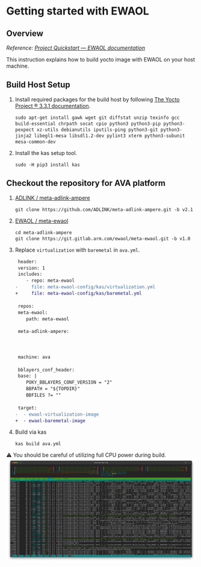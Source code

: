 # Getting started with EWAOL

## Overview

_Reference: [Project Quickstart — EWAOL documentation](https://ewaol.sites.arm.com/meta-ewaol/quickstart.html)_

This instruction explains how to build yocto image with EWAOL on your host machine.

## Build Host Setup

1. Install required packages for the build host by following [The Yocto Project ® 3.3.1 documentation](https://docs.yoctoproject.org/3.3.1/singleindex.html#required-packages-for-the-build-host).

   ```console
   sudo apt-get install gawk wget git diffstat unzip texinfo gcc build-essential chrpath socat cpio python3 python3-pip python3-pexpect xz-utils debianutils iputils-ping python3-git python3-jinja2 libegl1-mesa libsdl1.2-dev pylint3 xterm python3-subunit mesa-common-dev
   ```

1. Install the kas setup tool.

   ```console
   sudo -H pip3 install kas
   ```

## Checkout the repository for AVA platform

1. [ADLINK / meta-adlink-ampere](https://github.com/ADLINK/meta-adlink-ampere)

   ```console
   git clone https://github.com/ADLINK/meta-adlink-ampere.git -b v2.1
   ```

1. [EWAOL / meta-ewaol](https://git.gitlab.arm.com/ewaol/meta-ewaol)

   ```console
   cd meta-adlink-ampere
   git clone https://git.gitlab.arm.com/ewaol/meta-ewaol.git -b v1.0
   ```

1. Replace `virtualization` with `baremetal` in `ava.yml`.

   ```diff
    header:
    version: 1
    includes:
       - repo: meta-ewaol
   -     file: meta-ewaol-config/kas/virtualization.yml
   +     file: meta-ewaol-config/kas/baremetal.yml

    repos:
    meta-ewaol:
       path: meta-ewaol

    meta-adlink-ampere:



    machine: ava

    bblayers_conf_header:
    base: |
       POKY_BBLAYERS_CONF_VERSION = "2"
       BBPATH = "${TOPDIR}"
       BBFILES ?= ""

    target:
   -  - ewaol-virtualization-image
   +  - ewaol-baremetal-image
   ```

1. Build via kas

   ```console
   kas build ava.yml
   ```

:warning: You should be careful of utilizing full CPU power during build.
![Build](images/getting-started/build.png)
